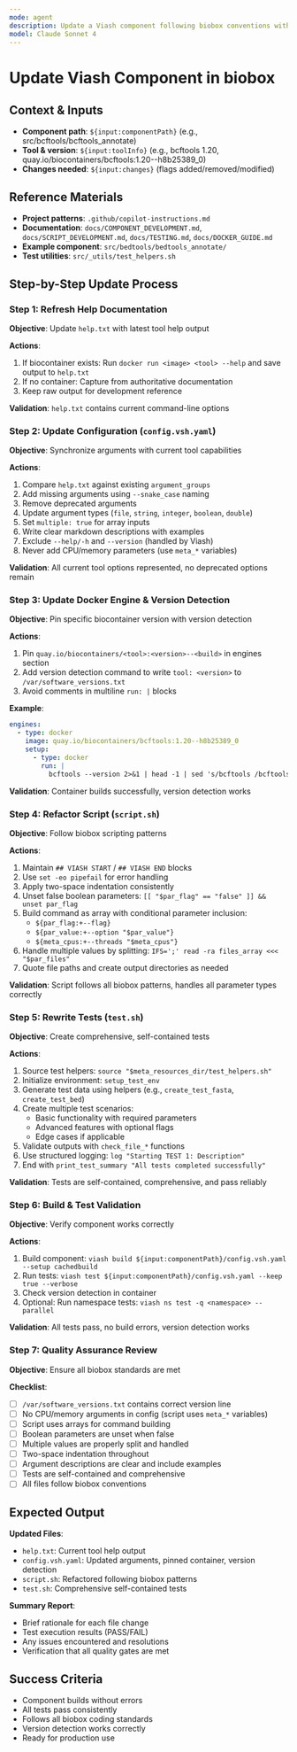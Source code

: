 ```yaml
---
mode: agent
description: Update a Viash component following biobox conventions with step-by-step validation
model: Claude Sonnet 4
---
```


# Update Viash Component in biobox

## Context & Inputs
- **Component path**: `${input:componentPath}` (e.g., src/bcftools/bcftools_annotate)
- **Tool & version**: `${input:toolInfo}` (e.g., bcftools 1.20, quay.io/biocontainers/bcftools:1.20--h8b25389_0)
- **Changes needed**: `${input:changes}` (flags added/removed/modified)

## Reference Materials
- **Project patterns**: `.github/copilot-instructions.md`
- **Documentation**: `docs/COMPONENT_DEVELOPMENT.md`, `docs/SCRIPT_DEVELOPMENT.md`, `docs/TESTING.md`, `docs/DOCKER_GUIDE.md`
- **Example component**: `src/bedtools/bedtools_annotate/`
- **Test utilities**: `src/_utils/test_helpers.sh`

## Step-by-Step Update Process

### Step 1: Refresh Help Documentation
**Objective**: Update `help.txt` with latest tool help output

**Actions**:
1. If biocontainer exists: Run `docker run <image> <tool> --help` and save output to `help.txt`
2. If no container: Capture from authoritative documentation
3. Keep raw output for development reference

**Validation**: `help.txt` contains current command-line options

### Step 2: Update Configuration (`config.vsh.yaml`)
**Objective**: Synchronize arguments with current tool capabilities

**Actions**:
1. Compare `help.txt` against existing `argument_groups`
2. Add missing arguments using `--snake_case` naming
3. Remove deprecated arguments
4. Update argument types (`file`, `string`, `integer`, `boolean`, `double`)
5. Set `multiple: true` for array inputs
6. Write clear markdown descriptions with examples
7. Exclude `--help/-h` and `--version` (handled by Viash)
8. Never add CPU/memory parameters (use `meta_*` variables)

**Validation**: All current tool options represented, no deprecated options remain

### Step 3: Update Docker Engine & Version Detection
**Objective**: Pin specific biocontainer version with version detection

**Actions**:
1. Pin `quay.io/biocontainers/<tool>:<version>--<build>` in engines section
2. Add version detection command to write `tool: <version>` to `/var/software_versions.txt`
3. Avoid comments in multiline `run: |` blocks

**Example**:
```yaml
engines:
  - type: docker
    image: quay.io/biocontainers/bcftools:1.20--h8b25389_0
    setup:
      - type: docker
        run: |
          bcftools --version 2>&1 | head -1 | sed 's/bcftools /bcftools: /' > /var/software_versions.txt
```

**Validation**: Container builds successfully, version detection works

### Step 4: Refactor Script (`script.sh`)
**Objective**: Follow biobox scripting patterns

**Actions**:
1. Maintain `## VIASH START` / `## VIASH END` blocks
2. Use `set -eo pipefail` for error handling
3. Apply two-space indentation consistently
4. Unset false boolean parameters: `[[ "$par_flag" == "false" ]] && unset par_flag`
5. Build command as array with conditional parameter inclusion:
   - `${par_flag:+--flag}`
   - `${par_value:+--option "$par_value"}`
   - `${meta_cpus:+--threads "$meta_cpus"}`
6. Handle multiple values by splitting: `IFS=';' read -ra files_array <<< "$par_files"`
7. Quote file paths and create output directories as needed

**Validation**: Script follows all biobox patterns, handles all parameter types correctly

### Step 5: Rewrite Tests (`test.sh`)
**Objective**: Create comprehensive, self-contained tests

**Actions**:
1. Source test helpers: `source "$meta_resources_dir/test_helpers.sh"`
2. Initialize environment: `setup_test_env`
3. Generate test data using helpers (e.g., `create_test_fasta`, `create_test_bed`)
4. Create multiple test scenarios:
   - Basic functionality with required parameters
   - Advanced features with optional flags
   - Edge cases if applicable
5. Validate outputs with `check_file_*` functions
6. Use structured logging: `log "Starting TEST 1: Description"`
7. End with `print_test_summary "All tests completed successfully"`

**Validation**: Tests are self-contained, comprehensive, and pass reliably

### Step 6: Build & Test Validation
**Objective**: Verify component works correctly

**Actions**:
1. Build component: `viash build ${input:componentPath}/config.vsh.yaml --setup cachedbuild`
2. Run tests: `viash test ${input:componentPath}/config.vsh.yaml --keep true --verbose`
3. Check version detection in container
4. Optional: Run namespace tests: `viash ns test -q <namespace> --parallel`

**Validation**: All tests pass, no build errors, version detection works

### Step 7: Quality Assurance Review
**Objective**: Ensure all biobox standards are met

**Checklist**:
- [ ] `/var/software_versions.txt` contains correct version line
- [ ] No CPU/memory arguments in config (script uses `meta_*` variables)
- [ ] Script uses arrays for command building
- [ ] Boolean parameters are unset when false
- [ ] Multiple values are properly split and handled
- [ ] Two-space indentation throughout
- [ ] Argument descriptions are clear and include examples
- [ ] Tests are self-contained and comprehensive
- [ ] All files follow biobox conventions

## Expected Output

**Updated Files**:
- `help.txt`: Current tool help output
- `config.vsh.yaml`: Updated arguments, pinned container, version detection
- `script.sh`: Refactored following biobox patterns
- `test.sh`: Comprehensive self-contained tests

**Summary Report**:
- Brief rationale for each file change
- Test execution results (PASS/FAIL)
- Any issues encountered and resolutions
- Verification that all quality gates are met

## Success Criteria
- Component builds without errors
- All tests pass consistently
- Follows all biobox coding standards
- Version detection works correctly
- Ready for production use
